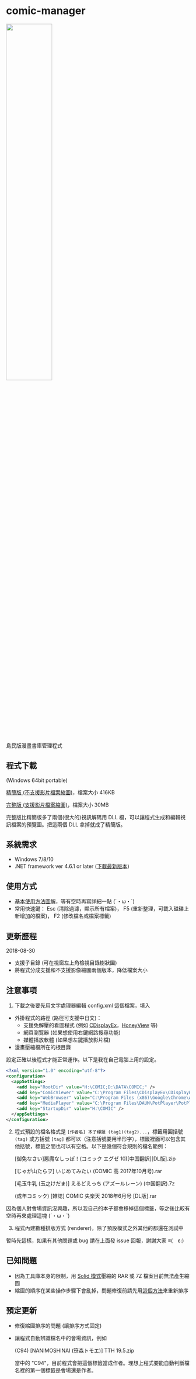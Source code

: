 # comic-manager

<a href="https://komica2.net/51/src/1535498090201.png" target="_blank"><img src="https://komica2.net/51/src/1535498090201.png" style="width:50%" /></a>

島民版漫畫書庫管理程式

## 程式下載

(Windows 64bit portable)

<a href="https://kokorolove.github.io/comic-manager/comic-manager 2018-08-29 (no video support).rar" target="_blank">精簡版 (不支援影片檔案縮圖)</a>，檔案大小 416KB

<a href="https://kokorolove.github.io/comic-manager/comic-manager 2018-08-29 (with video support).rar" target="_blank">完整版 (支援影片檔案縮圖)</a>，檔案大小 30MB

完整版比精簡版多了兩個(很大的)視訊解碼用 DLL 檔，可以讓程式生成和編輯視訊檔案的預覽圖。把這兩個 DLL 拿掉就成了精簡版。

## 系統需求

- Windows 7/8/10
- .NET framework ver 4.6.1 or later (<a href="https://www.microsoft.com/net/download/dotnet-framework-runtime" target="_blank">下載最新版本</a>)

## 使用方式
 
- <a href="https://kokorolove.github.io/comic-manager/manual/images/manual.png" target="_blank">基本使用方法圖解</a>，等有空時再寫詳細一點 (´・ω・`) 
- 常用快速鍵：
    Esc (清除過濾，顯示所有檔案)， F5 (重新整理，可載入磁碟上新增加的檔案)， F2 (修改檔名或檔案標籤) 

## 更新歷程

2018-08-30
  - 支援子目錄 (可在視窗左上角檢視目錄樹狀圖)
  - 將程式分成支援和不支援影像縮圖兩個版本，降低檔案大小

## 注意事項

1. 下載之後要先用文字處理器編輯 config.xml 這個檔案，填入
  - 外掛程式的路徑 (路徑可支援中日文)：
    - 支援免解壓的看圖程式 (例如 [CDisplayEx](http://www.cdisplayex.com/)，[HoneyView](https://tw.bandisoft.com/honeyview/) 等)
    - 網頁瀏覽器 (如果想使用右鍵網路搜尋功能)
    - 媒體播放軟體 (如果想左鍵播放影片檔)
  - 漫畫壓縮檔所在的根目錄

  設定正確以後程式才能正常運作。以下是我在自己電腦上用的設定。

```XML
<?xml version="1.0" encoding="utf-8"?>
<configuration>
  <appSettings>
    <add key="RootDir" value="H:\COMIC;D:\DATA\COMIC;" />
    <add key="ComicViewer" value="C:\Program Files\CDisplayEx\CDisplayEx.exe" />
    <add key="WebBrowser" value="C:\Program Files (x86)\Google\Chrome\Application\chrome.exe" />
    <add key="MediaPlayer" value="C:\Program Files\DAUM\PotPlayer\PotPlayerMini64.exe" />
    <add key="StartupDir" value="H:\COMIC" />
  </appSettings>
</configuration>
```

2. 程式預設的檔名格式是 `[作者名] 本子標題 (tag1)(tag2)...`，標籤用圓括號 `(tag)` 或方括號 `[tag]` 都可以（注意括號要用半形字），標籤裡面可以包含其他括號，標籤之間也可以有空格。以下是幾個符合規則的檔名範例：
  
    [御免なさい]悪魔なしっぽ！(コミック エグゼ 10)[中国翻訳][DL版].zip
    
    [じゃが山たらヲ] いじめてみたい (COMIC 高 2017年10月号).rar
    
    [毛玉牛乳 (玉之けだま)] えるどえっち (アズールレーン) (中国翻訳).7z
    
    (成年コミック) [雑誌] COMIC 失楽天 2018年6月号 [DL版].rar
    
因為個人對會場資訊沒興趣，所以我自己的本子都會移掉這個標籤，等之後比較有空時再來處理這塊 (´・ω・`)

3. 程式內建數種排版方式 (renderer)，除了預設模式之外其他的都還在測試中

暫時先這樣，如果有其他問題或 bug 請在上面發 issue 回報，謝謝大家 ≡(　ε:)

## 已知問題
 
- 因為工具庫本身的限制，用 [Solid 模式](https://en.wikipedia.org/wiki/Solid_compression)壓縮的 RAR 或 7Z 檔案目前無法產生縮圖
- 縮圖的順序在某些操作步驟下會亂掉，問題修復前請先用<a href="https://kokorolove.github.io/comic-manager/manual/images/sort.png" target="_blank">這個方法</a>來重新排序

## 預定更新

- 修復縮圖排序的問題 (讓排序方式固定)
- 讓程式自動辨識檔名中的會場資訊，例如

    (C94) [NANIMOSHINAI (笹森トモエ)] TTH 19.5.zip

  當中的 "C94"，目前程式會把這個標籤當成作者。理想上程式要能自動判斷檔名裡的第一個標籤是會場還是作者。
